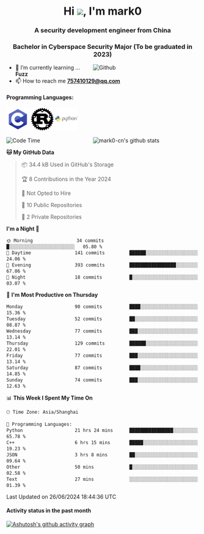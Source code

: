 <h1 align="center">Hi <img src="https://raw.githubusercontent.com/iampavangandhi/iampavangandhi/master/gifs/Hi.gif" width="30px">, I'm mark0</h1>

<h3 align="center">A security development engineer from China</h3>
<h3 align="center">Bachelor in Cyberspace Security Major (To be graduated in 2023)</h3>

<img width="55%" align="right" alt="Github" src="https://raw.githubusercontent.com/onimur/.github/master/.resources/git-header.svg" />

<!-- - 🔭 I’m currently working on **vKarma Webapp** -->
<!-- - 💬 Ask me about ... **Web Develpoment** -->
<!-- - 😄 Employement ... **Open for intern opportunities** -->
<!-- - ⚡ Fun fact ... **Anime**❤ -->
- 🌱 I’m currently learning ... **Fuzz**
- 📫 How to reach me **757410129@qq.com**
<!-- - 📨 Or reach me **757410129@qq.com** -->

<h4>Programming Languages: </h4>
<p align="left">
 <img style="margin: auto;" src="https://raw.githubusercontent.com/sachinverma53121/sachinverma53121/master/icons/c.png" alt=c width="60" height="60"/>
 <img style="margin: auto;" src="https://raw.githubusercontent.com/mark0-cn/blog_img/master/img/202309031232124.png" alt=cplusplus width="60" height="60"/>
 <img style="margin: auto;" src="https://raw.githubusercontent.com/sachinverma53121/sachinverma53121/master/icons/python.png" alt=python width="60" height="60"/>
</p>


<img width="55%" align="right" alt="mark0-cn's github stats" src="https://github-readme-stats.vercel.app/api?username=mark0-cn&show_icons=true&hide_border=true" />

<!--START_SECTION:waka-->
![Code Time](http://img.shields.io/badge/Code%20Time-2%2C207%20hrs%2035%20mins-blue)

**🐱 My GitHub Data** 

> 📦 34.4 kB Used in GitHub's Storage 
 > 
> 🏆 8 Contributions in the Year 2024
 > 
> 🚫 Not Opted to Hire
 > 
> 📜 10 Public Repositories 
 > 
> 🔑 2 Private Repositories 
 > 
**I'm a Night 🦉** 

```text
🌞 Morning                34 commits          █░░░░░░░░░░░░░░░░░░░░░░░░   05.80 % 
🌆 Daytime                141 commits         ██████░░░░░░░░░░░░░░░░░░░   24.06 % 
🌃 Evening                393 commits         █████████████████░░░░░░░░   67.06 % 
🌙 Night                  18 commits          █░░░░░░░░░░░░░░░░░░░░░░░░   03.07 % 
```
📅 **I'm Most Productive on Thursday** 

```text
Monday                   90 commits          ████░░░░░░░░░░░░░░░░░░░░░   15.36 % 
Tuesday                  52 commits          ██░░░░░░░░░░░░░░░░░░░░░░░   08.87 % 
Wednesday                77 commits          ███░░░░░░░░░░░░░░░░░░░░░░   13.14 % 
Thursday                 129 commits         ██████░░░░░░░░░░░░░░░░░░░   22.01 % 
Friday                   77 commits          ███░░░░░░░░░░░░░░░░░░░░░░   13.14 % 
Saturday                 87 commits          ████░░░░░░░░░░░░░░░░░░░░░   14.85 % 
Sunday                   74 commits          ███░░░░░░░░░░░░░░░░░░░░░░   12.63 % 
```


📊 **This Week I Spent My Time On** 

```text
🕑︎ Time Zone: Asia/Shanghai

💬 Programming Languages: 
Python                   21 hrs 24 mins      ████████████████░░░░░░░░░   65.78 % 
C++                      6 hrs 15 mins       █████░░░░░░░░░░░░░░░░░░░░   19.23 % 
JSON                     3 hrs 8 mins        ██░░░░░░░░░░░░░░░░░░░░░░░   09.64 % 
Other                    50 mins             █░░░░░░░░░░░░░░░░░░░░░░░░   02.58 % 
Text                     27 mins             ░░░░░░░░░░░░░░░░░░░░░░░░░   01.39 % 
```


 Last Updated on 26/06/2024 18:44:36 UTC
<!--END_SECTION:waka-->

<h4>Activity status in the past month</h4>

[![Ashutosh's github activity graph](https://github-readme-activity-graph.vercel.app/graph?username=mark0-cn&theme=dracula)](https://github.com/ashutosh00710/github-readme-activity-graph)

<!--
**mark0-cn/mark0-cn** is a ✨ _special_ ✨ repository because its `README.md` (this file) appears on your GitHub profile.

Here are some ideas to get you started:

- 🔭 I’m currently working on ...
- 🌱 I’m currently learning ...
- 👯 I’m looking to collaborate on ...
- 🤔 I’m looking for help with ...
- 💬 Ask me about ...
- 📫 How to reach me: ...
- 😄 Pronouns: ...
- ⚡ Fun fact: ...
-->

